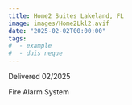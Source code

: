 ```yaml
---
title: Home2 Suites Lakeland, FL
image: images/Home2Lkl2.avif
date: "2025-02-02T00:00:00"
tags:
#  - example
#  - duis neque
---
```

Delivered 02/2025
<!-- more -->
Fire Alarm System
